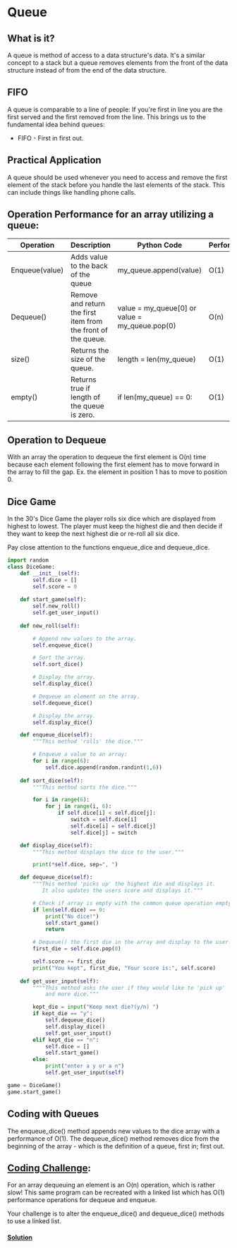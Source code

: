 # Queue
## What is it?
A queue is method of access to a data structure's data. It's a similar concept to a stack but a queue removes elements from the front of the data structure instead of from the end of the data structure.

## FIFO
A queue is comparable to a line of people: If you're first in line you are the first served and the first removed from the line. This brings us to the fundamental idea behind queues:
* FIFO - First in first out.

## Practical Application
A queue should be used whenever you need to access and remove
the first element of the stack before you handle the last elements of the
stack. This can include things like handling phone calls.

## Operation Performance for an array utilizing a queue:

Operation     | Description       | Python Code | Performance 
--------------|-------------------|-------------|-------------
Enqueue(value)| Adds value to the back of the queue    | my_queue.append(value)   | O(1)
Dequeue()     | Remove and return the first item from the front of the queue.     | value = my_queue[0] or value = my_queue.pop(0)   | O(n)
size()        | Returns the size of the queue. | length = len(my_queue) | O(1)
empty()       | Returns true if length of the queue is zero. | if len(my_queue) == 0: | O(1)

## Operation to Dequeue
With an array the operation to dequeue the first element is O(n) time because
each element following the first element has to move forward in the array to 
fill the gap. Ex. the element in position 1 has to move to position 0.

## Dice Game
In the 30's Dice Game the player rolls six dice which are displayed
from highest to lowest. The player must keep the highest die and then 
decide if they want to keep the next highest die or re-roll all six dice.

Pay close attention to the functions enqueue_dice and dequeue_dice.

``` python
import random
class DiceGame:
    def __init__(self):
        self.dice = []
        self.score = 0
    
    def start_game(self):
        self.new_roll()
        self.get_user_input()
    
    def new_roll(self):

        # Append new values to the array.
        self.enqueue_dice()

        # Sort the array.
        self.sort_dice()

        # Display the array.
        self.display_dice()

        # Dequeue an element on the array.
        self.dequeue_dice()

        # Display the array.
        self.display_dice()

    def enqueue_dice(self):
        """This method 'rolls' the dice."""

        # Enqueue a value to an array:
        for i in range(6):
            self.dice.append(random.randint(1,6))
    
    def sort_dice(self):
        """This method sorts the dice."""

        for i in range(6):
            for j in range(i, 6):
                if self.dice[i] < self.dice[j]:
                    switch = self.dice[i]
                    self.dice[i] = self.dice[j]
                    self.dice[j] = switch

    def display_dice(self):
        """This method displays the dice to the user."""

        print(*self.dice, sep=", ")

    def dequeue_dice(self):
        """This method 'picks up' the highest die and displays it.
           It also updates the users score and displays it."""

        # Check if array is empty with the common queue operation empty() 
        if len(self.dice) == 0:
            print("No dice!")
            self.start_game()
            return

        # Dequeue() the first die in the array and display to the user.
        first_die = self.dice.pop(0)

        self.score += first_die
        print("You kept", first_die, "Your score is:", self.score)
    
    def get_user_input(self):
        """"This method asks the user if they would like to 'pick up'
            and more dice."""

        kept_die = input("Keep next die?(y/n) ")
        if kept_die == "y":
            self.dequeue_dice()
            self.display_dice()
            self.get_user_input()
        elif kept_die == "n":
            self.dice = []
            self.start_game()
        else:
            print("enter a y or a n")
            self.get_user_input(self)

game = DiceGame()
game.start_game()
```
## Coding with Queues
The enqueue_dice() method appends new values to the dice array with a
performance of O(1). The dequeue_dice() method removes dice from the 
beginning of the array - which is the definition of a queue, first in;
first out.

## [Coding Challenge](https://github.com/EmmaBurkett/CSE212-final-project/blob/main/coding_challenges/dice_queue.py): 
For an array dequeuing an element is an O(n) operation, which is rather slow! 
This same program can be recreated with a linked list which has O(1) 
performance operations for dequeue and enqueue. 

Your challenge is to alter the enqueue_dice() and dequeue_dice() methods to use a linked list.

#### [Solution](https://github.com/EmmaBurkett/CSE212-final-project/blob/main/coding_challenges/Answers/dice_queue_answer.py)

